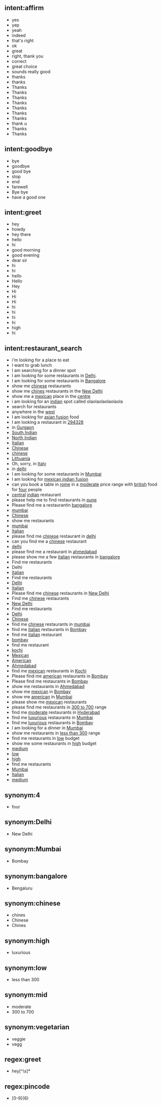 ## intent:affirm
- yes
- yep
- yeah
- indeed
- that's right
- ok
- great
- right, thank you
- correct
- great choice
- sounds really good
- thanks
- thanks
- Thanks
- Thanks
- Thanks
- Thanks
- Thanks
- Thanks
- Thanks
- thank u
- Thanks
- Thanks

## intent:goodbye
- bye
- goodbye
- good bye
- stop
- end
- farewell
- Bye bye
- have a good one

## intent:greet
- hey
- howdy
- hey there
- hello
- hi
- good morning
- good evening
- dear sir
- hi
- hi
- hello
- Hello
- Hey
- Hi
- Hi
- Hi
- hi
- hi
- hi
- hi
- high
- hi

## intent:restaurant_search
- i'm looking for a place to eat
- I want to grab lunch
- I am searching for a dinner spot
- I am looking for some restaurants in [Delhi](location).
- I am looking for some restaurants in [Bangalore](location)
- show me [chinese](cuisine) restaurants
- show me [chines](cuisine:chinese) restaurants in the [New Delhi](location:Delhi)
- show me a [mexican](cuisine) place in the [centre](location)
- i am looking for an [indian](cuisine) spot called olaolaolaolaolaola
- search for restaurants
- anywhere in the [west](location)
- I am looking for [asian fusion](cuisine) food
- I am looking a restaurant in [294328](location)
- in [Gurgaon](location)
- [South Indian](cuisine)
- [North Indian](cuisine)
- [Italian](cuisine)
- [Chinese](cuisine:chinese)
- [chinese](cuisine)
- [Lithuania](location)
- Oh, sorry, in [Italy](location)
- in [delhi](location)
- I am looking for some restaurants in [Mumbai](location)
- I am looking for [mexican indian fusion](cuisine)
- can you book a table in [rome](location) in a [moderate](price:mid) price range with [british](cuisine) food for [four](people:4) people
- [central](location) [indian](cuisine) restaurant
- please help me to find restaurants in [pune](location)
- Please find me a restaurantin [bangalore](location)
- [mumbai](location)
- [Chinese](cuisine:chinese)
- show me restaurants
- [mumbai](location)
- [Italian](cuisine)
- please find me [chinese](cuisine) restaurant in [delhi](location)
- can you find me a [chinese](cuisine) restaurant
- [delhi](location)
- please find me a restaurant in [ahmedabad](location)
- please show me a few [italian](cuisine) restaurants in [bangalore](location)
- Find me restaurants
- Delhi
- [Italian](cuisine)
- Find me restaurants
- [Delhi](location)
- [Italian](cuisine)
- Please find me [chinese](cuisine) restaurants in [New Delhi](location:Delhi)
- Find me [chinese](cuisine) restaurants
- [New Delhi](location:Delhi)
- Find me restaurants
- [Delhi](location)
- [Chinese](cuisine:chinese)
- find me [chinese](cuisine) restaurants in [mumbai](location)
- find me [italian](cuisine) restaurants in [Bombay](location:mumbai)
- find me [italian](cuisine) restaurant
- [bombay](location)
- find me restaurant
- [kochi](location)
- [Mexican](cuisine)
- [American](cuisine)
- [Ahmedabad](location)
- find me [mexican](cuisine) restaurants in [Kochi](location)
- Please find me [american](cuisine) restaurants in [Bombay](location:Mumbai)
- Please find me restaurants in [Bombay](location:Mumbai)
- show me restaurants in [Ahmedabad](location)
- show me [mexican](restaurants) in [Bombay](location:Mumbai)
- show me [american](restaurants) in [Mumbai](location)
- please show me [mexican](cuisine) restaurants
- please find me restaurants in [300 to 700](price:mid) range
- find me [moderate](price:mid) restaurants in [Hyderabad](location)
- find me [luxurious](price:high) restaurants in [Mumbai](location)
- find me [luxurious](price:high) restaurants in [Bombay](location:Mumbai)
- I am looking for a dinner in [Mumbai](location)
- show me restaurants in [less than 300](price:low) range
- find me restaurants in [low](price) budget
- show me some restaurants in [high](price) budget
- [medium](price)
- [low](price)
- [high](price)
- find me restaurants
- [Mumbai](location)
- [Italian](cuisine)
- [medium](price)

## synonym:4
- four

## synonym:Delhi
- New Delhi

## synonym:Mumbai
- Bombay

## synonym:bangalore
- Bengaluru

## synonym:chinese
- chines
- Chinese
- Chines

## synonym:high
- luxurious

## synonym:low
- less than 300

## synonym:mid
- moderate
- 300 to 700

## synonym:vegetarian
- veggie
- vegg

## regex:greet
- hey[^\s]*

## regex:pincode
- [0-9]{6}
